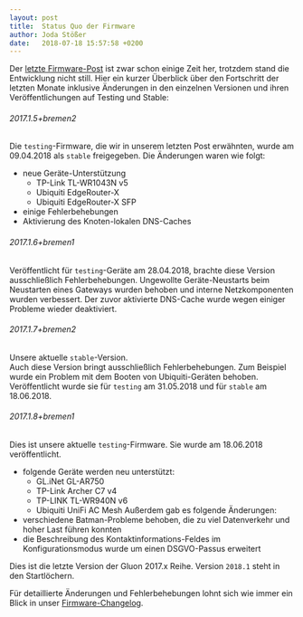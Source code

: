 ```yaml
---
layout: post
title:  Status Quo der Firmware
author: Joda Stößer
date:   2018-07-18 15:57:58 +0200
---
```

Der [letzte Firmware-Post](../../02/23/neue-stable-2017-1-4-bremen2.html) ist zwar schon einige Zeit her, trotzdem stand die Entwicklung nicht still. Hier ein kurzer Überblick über den Fortschritt der letzten Monate inklusive Änderungen in den einzelnen Versionen und ihren Veröffentlichungen auf Testing und Stable:

###### 2017.1.5+bremen2
Die `testing`-Firmware, die wir in unserem letzten Post erwähnten, wurde am 09.04.2018 als `stable` freigegeben. Die Änderungen waren wie folgt:

- neue Geräte-Unterstützung
    - TP-Link TL-WR1043N v5
    - Ubiquiti EdgeRouter-X
    - Ubiquiti EdgeRouter-X SFP
- einige Fehlerbehebungen
- Aktivierung des Knoten-lokalen DNS-Caches

###### 2017.1.6+bremen1
Veröffentlicht für `testing`-Geräte am 28.04.2018, brachte diese Version ausschließlich Fehlerbehebungen. Ungewollte Geräte-Neustarts beim Neustarten eines Gateways wurden behoben und interne Netzkomponenten wurden verbessert.
Der zuvor aktivierte DNS-Cache wurde wegen einiger Probleme wieder deaktiviert.

###### 2017.1.7+bremen2
Unsere aktuelle `stable`-Version.  
Auch diese Version bringt ausschließlich Fehlerbehebungen. Zum Beispiel wurde ein Problem mit dem Booten von Ubiquiti-Geräten behoben.  
Veröffentlicht wurde sie für `testing` am 31.05.2018 und für `stable` am 18.06.2018.

###### 2017.1.8+bremen1
Dies ist unsere aktuelle `testing`-Firmware. Sie wurde am 18.06.2018 veröffentlicht.  
- folgende Geräte werden neu unterstützt:
    - GL.iNet GL-AR750
    - TP-Link Archer C7 v4
    - TP-LINK TL-WR940N v6
    - Ubiquiti UniFi AC Mesh
Außerdem gab es folgende Änderungen:
- verschiedene Batman-Probleme behoben, die zu viel Datenverkehr und hoher Last führen konnten
- die Beschreibung des Kontaktinformations-Feldes im Konfigurationsmodus wurde um einen DSGVO-Passus erweitert

Dies ist die letzte Version der Gluon 2017.x Reihe. Version `2018.1` steht in den Startlöchern.

Für detaillierte Änderungen und Fehlerbehebungen lohnt sich wie immer ein Blick in unser [Firmware-Changelog](https://wiki.bremen.freifunk.net/Firmware/Changelog).
